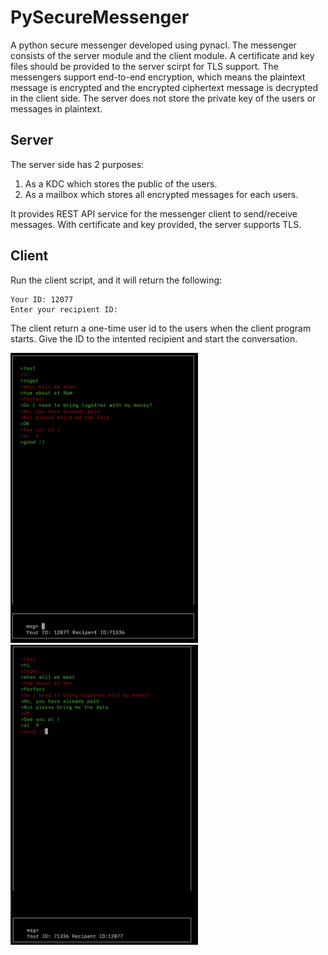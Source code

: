 # PySecureMessenger
A python secure messenger developed using pynacl. The messenger consists of the server module and the client module. A certificate and key files should be provided to the server scirpt for TLS support. The messengers support end-to-end encryption, which means the plaintext message is encrypted and the encrypted ciphertext message is decrypted in the client side. The server does not store the private key of the users or messages in plaintext. 

## Server
The server side has 2 purposes:
1. As a KDC which stores the public of the users. 
2. As a mailbox which stores all encrypted messages for each users. 

It provides REST API service for the messenger client to send/receive messages. With certificate and key provided, the server supports TLS.

## Client
Run the client script, and it will return the following:
```
Your ID: 12077
Enter your recipient ID:
```
The client return a one-time user id to the users when the client program starts. Give the ID to the intented recipient and start the conversation.

<span>
<img src="https://github.com/kitshinghk-crypto/PySecureMessenger/blob/master/psm_screenshot.png?raw=true" alt="Your image title" width="300"/>
<img src="https://github.com/kitshinghk-crypto/PySecureMessenger/blob/master/psm_screenshot_2.png?raw=true" alt="Your image title" width="300"/>
</span>
